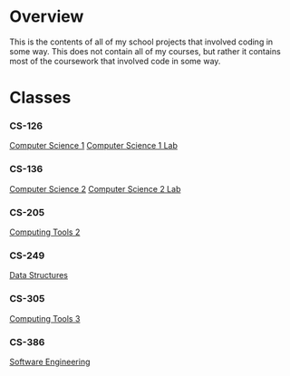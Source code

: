 # Overview
This is the contents of all of my school projects that involved coding in some way.
This does not contain all of my courses, but rather it contains most of the coursework that involved code in some way.

# Classes
### CS-126
[Computer Science 1](https://catalog.nau.edu/Courses/course?courseId=001727&catalogYear=1819)
[Computer Science 1 Lab](https://catalog.nau.edu/Courses/course?courseId=010376&catalogYear=1213)
### CS-136
[Computer Science 2](https://catalog.nau.edu/Courses/course?courseId=001728&catalogYear=1819)
[Computer Science 2 Lab](https://catalog.nau.edu/Courses/course?courseId=010377&term=1184)
### CS-205
[Computing Tools 2](https://catalog.nau.edu/Courses/course?courseId=012996&catalogYear=2021)
### CS-249
[Data Structures](https://catalog.nau.edu/Courses/course?courseId=001737&term=1224)
### CS-305
[Computing Tools 3](https://catalog.nau.edu/Courses/course?courseId=012997&term=1214)
### CS-386
[Software Engineering](https://catalog.nau.edu/Courses/course?courseId=001755&catalogYear=1920)